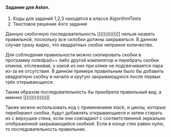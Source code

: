
<h4>Задание для Aston. </h4>

1) Коды для заданий 1,2,3 находятся в классе AlgorithmTests
2) Текстовое решение 4ого задания
<p>Данную скобочную последовательность [((())()(())]] нельзя назвать правильной, поскольку все склобки должны закрываться. В данном случае сразу видно, что квадратных скобок непраное количество.
</p><p>Для соблюдения правильности можно скопировать скобки в программу notedpad++ либо другой компилятор и перебрать скобки кликом,  отслеживая, у какой из них при клике не подсвечивается пара из-за ее отсутствия. В данном примере правильным было бы добавить квадратную скобку в начало и кругую закрывающуюся после первых трёх открывающихся.
<p>Таким образом последовательность бы приобрела правильный вид, а именно [[((()))()(())]]</p> 
<p>Также можно использовать код с применением stack, и циклы, которые перебирают скобки, будут добавлять открывающиеся и затем стирать их с верхушки стека, если они совпадают с соответственной зеркально отображенной закрывающейся скобкой. Если в конце стек равен нулю, то последовательность правильная.
</p>